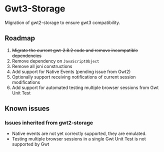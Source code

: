 # Gwt3-Storage

Migration of gwt2-storage to ensure gwt3 compatibility.

## Roadmap

 1. ~~Migrate the current gwt-2.8.2 code and remove incompatible dependencies~~
 2. Remove dependency on `JavaScriptObject` 
 3. Remove all jsni constructions
 4. Add support for Native Events (pending issue from Gwt2)
 5. Optionally support receiving notifications of current session modifications 
 6. Add support for automated testing multiple browser sessions from Gwt Unit Test

## Known issues

### Issues inherited from gwt2-storage

 - Native events are not yet correctly supported, they are emulated.
 - Testing multiple browser sessions in a single Gwt Unit Test is not supported by Gwt